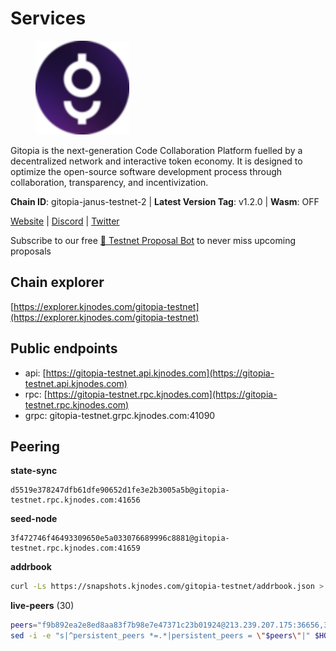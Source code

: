 # Services

<figure><img src="https://raw.githubusercontent.com/kj89/cosmos-images/main/logos/gitopia.png" width="150" alt=""><figcaption></figcaption></figure>

Gitopia is the next-generation Code Collaboration Platform fuelled by  a decentralized network and interactive token economy. It is designed  to optimize the open-source software development process through  collaboration, transparency, and incentivization.

**Chain ID**: gitopia-janus-testnet-2 | **Latest Version Tag**: v1.2.0 | **Wasm**: OFF

[Website](https://gitopia.com/) | [Discord](https://discord.gg/hFTXCGNYDZ) | [Twitter](https://twitter.com/gitopiaDAO)



Subscribe to our free [🤖 Testnet Proposal Bot](https://t.me/kjnodes_testnet_proposal_bot) to never miss upcoming proposals


## Chain explorer
[https://explorer.kjnodes.com/gitopia-testnet](https://explorer.kjnodes.com/gitopia-testnet)

## Public endpoints

* api: [https://gitopia-testnet.api.kjnodes.com](https://gitopia-testnet.api.kjnodes.com)
* rpc: [https://gitopia-testnet.rpc.kjnodes.com](https://gitopia-testnet.rpc.kjnodes.com)
* grpc: gitopia-testnet.grpc.kjnodes.com:41090

## Peering

**state-sync**

```text
d5519e378247dfb61dfe90652d1fe3e2b3005a5b@gitopia-testnet.rpc.kjnodes.com:41656
```

**seed-node**

```text
3f472746f46493309650e5a033076689996c8881@gitopia-testnet.rpc.kjnodes.com:41659
```

**addrbook**
```bash
curl -Ls https://snapshots.kjnodes.com/gitopia-testnet/addrbook.json > $HOME/.gitopia/config/addrbook.json
```

**live-peers** (30)
```bash
peers="f9b892ea2e8ed8aa83f7b98e7e47371c23b01924@213.239.207.175:36656,3e5ba61e8481c6c71d3f2cc022dd6671ed7cacf8@65.21.170.3:41656,7e0acc9368640587d09fe0b2ef9cba3549b0ba44@65.108.9.164:20556,d9d59b442e46f142394fcdf2f246ca8c7b2b7ce9@149.102.146.36:26656,bd7c6c83af99edf0ee5b857a99997fb9fc8f40a7@65.109.116.204:20556,a8e74ebf033def6fbb28d1b846d7a6c275ad2ef1@65.109.65.163:20556,b745e0c6a1e0c7ec248ec274cfd038ed4bc4c2cf@65.21.134.202:26356,082e95b5d5351e68dcfb24dff802f9064cfd5a4c@65.109.92.241:51056,1f0f03a1c845e810e5cfeb0d960639c637d049fe@154.26.131.130:36656,5c2a752c9b1952dbed075c56c600c3a79b58c395@195.3.220.140:27036,59cdd2944de1d9eccdbb013123f2dc8b6a5770f8@178.18.254.33:26656,9c265cb98c21d6748822ca2bed0accacdd8449db@38.242.205.25:26656,37c3d29df83da59e5a258d413e2f89365ab05711@85.239.243.12:656,52ba59360cfc90c8beb1c3704a4c9ed9b38e597d@65.109.65.126:41656,399d4e19186577b04c23296c4f7ecc53e61080cb@34.143.189.236:26656,6e586e45f8a9d73333d24cd0fa7f64abc8be6d2b@65.108.226.183:11356,dbea2239b43c9e45913c22ad091abb8aaf7db469@190.2.146.152:33656,5c45e8920c5094827ec5afaca9ab469aaa0b4eaf@65.109.88.254:28656,1cf3826ccd9a24caa549cbea061446716858133e@154.26.130.95:36656,9cd6d2477d278ef6ccffa5cc4e22fd0d9489cd23@85.10.199.157:34656,820024c34989e7605d9367847e1fc2d01ad763bd@65.109.92.235:30656,f0b8227e40f25eaec0e25b9e91ca199d2d9a1ecb@167.86.94.177:656,8bec864d68a2542233ba37ac94c723fdf0b8e175@45.151.122.136:656,c84906b19dc7dc7bda94ab2167d4b0af64a28b49@45.151.122.191:656,66f94651fb02f277c90c605a38df549d3c0a9269@75.119.151.217:26656,5b1c25f4dff541f77f1532c457f73ca7ee2e4c18@194.163.170.225:26656,6da2faa11e21db872cc64a975160a55b5fc9166d@149.102.128.203:26656,d5519e378247dfb61dfe90652d1fe3e2b3005a5b@65.109.68.190:41656,eaa9978430e55663346eb61312cd5ecc21448b25@38.242.139.153:656,7da6c90fe420bca73b5274884236134acf49d565@35.168.32.254:26656"
sed -i -e "s|^persistent_peers *=.*|persistent_peers = \"$peers\"|" $HOME/.gitopia/config/config.toml
```
